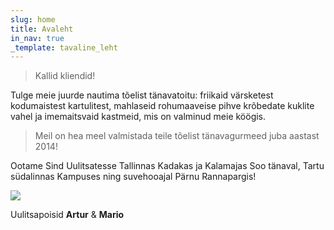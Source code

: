 ```yaml
---
slug: home
title: Avaleht
in_nav: true
_template: tavaline_leht
---
```


> Kallid kliendid!

Tulge meie juurde nautima tõelist tänavatoitu: friikaid värsketest kodumaistest kartulitest, mahlaseid rohumaaveise pihve krõbedate kuklite vahel ja imemaitsvaid kastmeid, mis on valminud meie köögis.

> Meil on hea meel valmistada teile tõelist tänavagurmeed juba aastast 2014!

Ootame Sind Uulitsatesse Tallinnas Kadakas ja Kalamajas Soo tänaval, Tartu südalinnas Kampuses ning suvehooajal Pärnu Rannapargis!

![](/uploadsuploads/uulitsapoisid.png)

Uulitsapoisid **Artur** & **Mario**![]()
